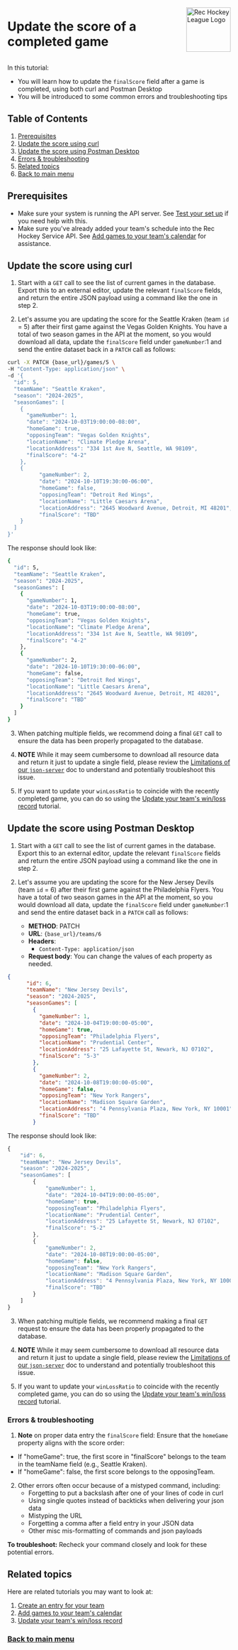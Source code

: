<div style="display: flex; align-items: center; justify-content: space-between;">
  <h1>Update the score of a completed game</h1>
  <img src="rhs-logo_4x4.jpeg" alt="Rec Hockey League Logo" style="width: 100px; height: 100px; margin-left: 20px;">
</div>

In this tutorial:

- You will learn how to update the `finalScore` field after a game is completed, using both
curl and Postman Desktop
- You will be introduced to some common errors and troubleshooting tips

## Table of Contents
1. [Prerequisites](#1)
2. [Update the score using curl](#2)
3. [Update the score using Postman Desktop](#3)
4. [Errors & troubleshooting](#4)
5. [Related topics](#5)
6. [Back to main menu](nav.md)

<a id="1"></a>
## Prerequisites

- Make sure your system is running the API server. See [Test your set up](test-system.md) if you need help with this.
- Make sure you've already added your team's schedule into the Rec Hockey Service API. See [Add games to your team's calendar](tut-add-games.md) for assistance.

<a id="2"></a>
## Update the score using curl

1. Start with a `GET` call to see the list of current games in the database. Export this to an external editor, update the relevant `finalScore` fields, and return the entire JSON payload using a command like the one in step 2.

2. Let's assume you are updating the score for the Seattle Kraken (team `id` = 5) after their first game against the Vegas Golden Knights. You have a total of two season games in the API at the moment, so you would download all data, update the `finalScore` field under `gameNumber`:1 and send the entire dataset back in a `PATCH` call as follows:

```bash
curl -X PATCH {base_url}/games/5 \
-H "Content-Type: application/json" \
-d '{
  "id": 5,
  "teamName": "Seattle Kraken",
  "season": "2024-2025",
  "seasonGames": [
    {
      "gameNumber": 1,
      "date": "2024-10-03T19:00:00-08:00",
      "homeGame": true,
      "opposingTeam": "Vegas Golden Knights",
      "locationName": "Climate Pledge Arena",
      "locationAddress": "334 1st Ave N, Seattle, WA 98109",
      "finalScore": "4-2"
    },
    {
          "gameNumber": 2,
          "date": "2024-10-10T19:30:00-06:00",
          "homeGame": false,
          "opposingTeam": "Detroit Red Wings",
          "locationName": "Little Caesars Arena",
          "locationAddress": "2645 Woodward Avenue, Detroit, MI 48201",
          "finalScore": "TBD"
    }
  ]
}'

```

The response should look like:

```bash
{
  "id": 5,
  "teamName": "Seattle Kraken",
  "season": "2024-2025",
  "seasonGames": [
    {
      "gameNumber": 1,
      "date": "2024-10-03T19:00:00-08:00",
      "homeGame": true,
      "opposingTeam": "Vegas Golden Knights",
      "locationName": "Climate Pledge Arena",
      "locationAddress": "334 1st Ave N, Seattle, WA 98109",
      "finalScore": "4-2"
    },
    {
      "gameNumber": 2,
      "date": "2024-10-10T19:30:00-06:00",
      "homeGame": false,
      "opposingTeam": "Detroit Red Wings",
      "locationName": "Little Caesars Arena",
      "locationAddress": "2645 Woodward Avenue, Detroit, MI 48201",
      "finalScore": "TBD"
    }
  ]
}
```

3. When patching multiple fields, we recommend doing a final `GET` call to ensure the data has been properly propagated to the database.

4. **NOTE** While it may seem cumbersome to download all resource data and return it just to update a single field, please review the [Limitations of our `json-server`](xtra-limitations.md) doc to understand and potentially troubleshoot this issue.

5. If you want to update your `winLossRatio` to coincide with the recently completed game, you can do so using the [Update your team's win/loss record](tut-update-winloss.md) tutorial.

<a id="3"></a>
## Update the score using Postman Desktop

1. Start with a `GET` call to see the list of current games in the database. Export this to an external editor, update the relevant `finalScore` fields and return the entire JSON payload using a command like the one in step 2.

2. Let's assume you are updating the score for the New Jersey Devils (team `id` = 6) after their first game against the Philadelphia Flyers. You have a total of two season games in the API at the moment, so you would download all data, update the `finalScore` field under `gameNumber`:1 and send the entire dataset back in a `PATCH` call as follows:

    * **METHOD**: PATCH
    * **URL**: `{base_url}/teams/6`
    * **Headers**:
        * `Content-Type: application/json`
    * **Request body**:
        You can change the values of each property as needed.

```json
{
      "id": 6,
      "teamName": "New Jersey Devils",
      "season": "2024-2025",
      "seasonGames": [
        {
          "gameNumber": 1,
          "date": "2024-10-04T19:00:00-05:00",
          "homeGame": true,
          "opposingTeam": "Philadelphia Flyers",
          "locationName": "Prudential Center",
          "locationAddress": "25 Lafayette St, Newark, NJ 07102",
          "finalScore": "5-3"
        },
        {
          "gameNumber": 2,
          "date": "2024-10-08T19:00:00-05:00",
          "homeGame": false,
          "opposingTeam": "New York Rangers",
          "locationName": "Madison Square Garden",
          "locationAddress": "4 Pennsylvania Plaza, New York, NY 10001",
          "finalScore": "TBD"
        }
```

The response should look like:

```js
{
    "id": 6,
    "teamName": "New Jersey Devils",
    "season": "2024-2025",
    "seasonGames": [
        {
            "gameNumber": 1,
            "date": "2024-10-04T19:00:00-05:00",
            "homeGame": true,
            "opposingTeam": "Philadelphia Flyers",
            "locationName": "Prudential Center",
            "locationAddress": "25 Lafayette St, Newark, NJ 07102",
            "finalScore": "5-2"
        },
        {
            "gameNumber": 2,
            "date": "2024-10-08T19:00:00-05:00",
            "homeGame": false,
            "opposingTeam": "New York Rangers",
            "locationName": "Madison Square Garden",
            "locationAddress": "4 Pennsylvania Plaza, New York, NY 10001",
            "finalScore": "TBD"
        }
    ]
}
```

3. When patching multiple fields, we recommend making a final `GET` request to ensure the data has been properly propagated to the database.

4. **NOTE** While it may seem cumbersome to download all resource data and return it just to update a single field, please review the [Limitations of our `json-server`](xtra-limitations.md) doc to understand and potentially troubleshoot this issue.

5. If you want to update your `winLossRatio` to coincide with the recently completed game, you can do so using the [Update your team's win/loss record](tut-update-winloss.md) tutorial.

<a id="4"></a>
### Errors & troubleshooting

1. **Note** on proper data entry the `finalScore` field:
Ensure that the `homeGame` property aligns with the score order:

  - If "homeGame": true, the first score in "finalScore" belongs to the team in the teamName field (e.g., Seattle Kraken).
  - If "homeGame": false, the first score belongs to the opposingTeam.

2. Other errors often occur because of a mistyped command, including:
    - Forgetting to put a backslash after one of your lines of code in curl
    - Using single quotes instead of backticks when delivering your json data
    - Mistyping the URL
    - Forgetting a comma after a field entry in your JSON data
    - Other misc mis-formatting of commands and json payloads

**To troubleshoot:** Recheck your command closely and look for these potential errors.

<a id="5"></a>
## Related topics

Here are related tutorials you may want to look at:

1. [Create an entry for your team](tut-create-team.md)
2. [Add games to your team's calendar](tut-add-games.md)
3. [Update your team's win/loss record](tut-update-winloss.md)

### [Back to main menu](nav.md)
